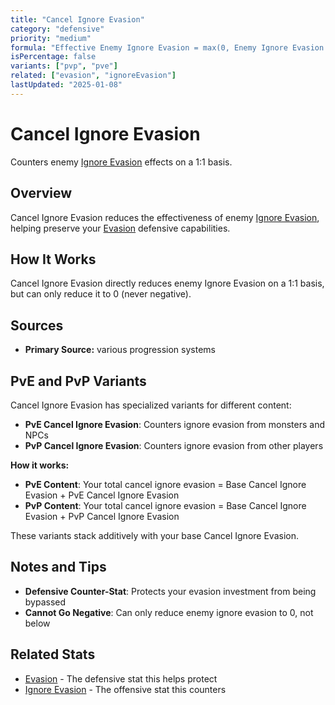 ```yaml
---
title: "Cancel Ignore Evasion"
category: "defensive"
priority: "medium"
formula: "Effective Enemy Ignore Evasion = max(0, Enemy Ignore Evasion - Your Cancel Ignore Evasion)"
isPercentage: false
variants: ["pvp", "pve"]
related: ["evasion", "ignoreEvasion"]
lastUpdated: "2025-01-08"
---
```


# Cancel Ignore Evasion

Counters enemy [Ignore Evasion](/stats/ignore-evasion) effects on a 1:1 basis.

## Overview

Cancel Ignore Evasion reduces the effectiveness of enemy [Ignore Evasion](/stats/ignore-evasion), helping preserve your [Evasion](/stats/evasion) defensive capabilities.

## How It Works

Cancel Ignore Evasion directly reduces enemy Ignore Evasion on a 1:1 basis, but can only reduce it to 0 (never negative).

## Sources

- **Primary Source:** various progression systems

## PvE and PvP Variants

Cancel Ignore Evasion has specialized variants for different content:

- **PvE Cancel Ignore Evasion**: Counters ignore evasion from monsters and NPCs
- **PvP Cancel Ignore Evasion**: Counters ignore evasion from other players

**How it works:**
- **PvE Content**: Your total cancel ignore evasion = Base Cancel Ignore Evasion + PvE Cancel Ignore Evasion
- **PvP Content**: Your total cancel ignore evasion = Base Cancel Ignore Evasion + PvP Cancel Ignore Evasion

These variants stack additively with your base Cancel Ignore Evasion.

## Notes and Tips

- **Defensive Counter-Stat**: Protects your evasion investment from being bypassed
- **Cannot Go Negative**: Can only reduce enemy ignore evasion to 0, not below

## Related Stats

- [Evasion](/stats/evasion) - The defensive stat this helps protect
- [Ignore Evasion](/stats/ignore-evasion) - The offensive stat this counters